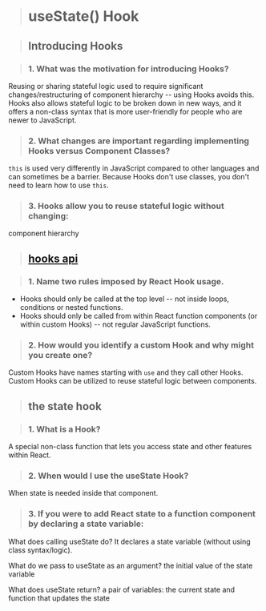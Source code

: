 > # useState() Hook

> ## Introducing Hooks

> ### 1. What was the motivation for introducing Hooks?

Reusing or sharing stateful logic used to require significant changes/restructuring of component hierarchy -- using Hooks avoids this. Hooks also allows stateful logic to be broken down in new ways, and it offers a non-class syntax that is more user-friendly for people who are newer to JavaScript.

> ### 2. What changes are important regarding implementing Hooks versus Component Classes?

`this` is used very differently in JavaScript compared to other languages and can sometimes be a barrier. Because Hooks don't use classes, you don't need to learn how to use `this`.

> ### 3. Hooks allow you to reuse stateful logic without changing:

component hierarchy

> ## [hooks api](https://reactjs.org/docs/hooks-overview.html)

> ### 1. Name two rules imposed by React Hook usage.

- Hooks should only be called at the top level -- not inside loops, conditions or nested functions.
- Hooks should only be called from within React function components (or within custom Hooks) -- not regular JavaScript functions.

> ### 2. How would you identify a custom Hook and why might you create one?

Custom Hooks have names starting with `use` and they call other Hooks. Custom Hooks can be utilized to reuse stateful logic between components.

> ## the state hook

> ### 1. What is a Hook?

A special non-class function that lets you access state and other features within React.

> ### 2. When would I use the useState Hook?

When state is needed inside that component.

> ### 3. If you were to add React state to a function component by declaring a state variable:

What does calling useState do? It declares a state variable (without using class syntax/logic).

What do we pass to useState as an argument? the initial value of the state variable

What does useState return? a pair of variables: the current state and function that updates the state
